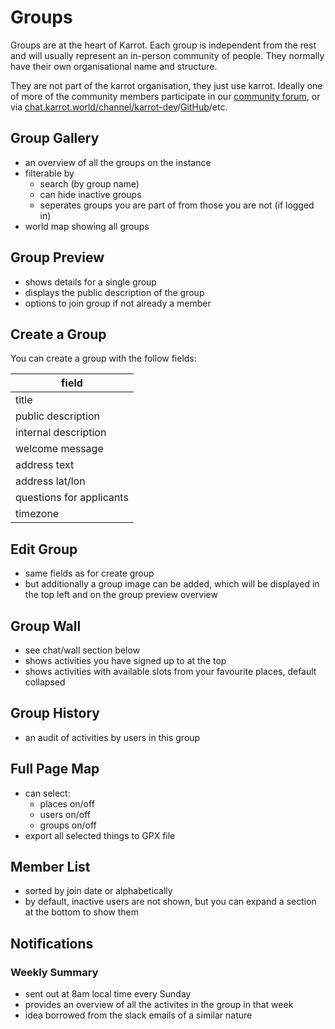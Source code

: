 # Groups

Groups are at the heart of Karrot. Each group is independent from the rest and will usually represent an in-person community of people. They normally have their own organisational name and structure.

They are not part of the karrot organisation, they just use karrot. Ideally one of more of the community members participate in our [community forum](https://community.karrot.world/), or via [chat.karrot.world/channel/karrot-dev](https://chat.karrot.world/channel/karrot-dev)/[GitHub](https://github.com/yunity/karrot-frontend)/etc.

## Group Gallery

- an overview of all the groups on the instance
- filterable by
    - search (by group name)
    - can hide inactive groups
    - seperates groups you are part of from those you are not (if logged in)
- world map showing all groups

## Group Preview

- shows details for a single group
- displays the public description of the group
- options to join group if not already a member

## Create a Group

You can create a group with the follow fields:

| field |
|-|
| title |
| public description |
| internal description |
| welcome message |
| address text |
| address lat/lon |
| questions for applicants |
| timezone |

## Edit Group

- same fields as for create group
- but additionally a group image can be added, which will be displayed in the top left and on the group preview overview

## Group Wall

- see chat/wall section below
- shows activities you have signed up to at the top
- shows activities with available slots from your favourite places, default collapsed

## Group History

- an audit of activities by users in this group

## Full Page Map

- can select:
    - places on/off
    - users on/off
    - groups on/off
- export all selected things to GPX file

## Member List

- sorted by join date or alphabetically
- by default, inactive users are not shown, but you can expand a section at the bottom to show them

## Notifications

### Weekly Summary

- sent out at 8am local time every Sunday
- provides an overview of all the activites in the group in that week
- idea borrowed from the slack emails of a similar nature
